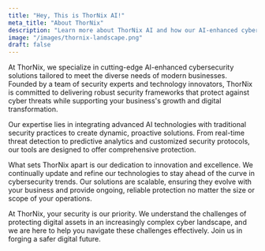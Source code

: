 ```yaml
---
title: "Hey, This is ThorNix AI!"
meta_title: "About ThorNix"
description: "Learn more about ThorNix AI and how our AI-enhanced cybersecurity solutions are designed to protect your business from cyber threats."
image: "/images/thornix-landscape.png"
draft: false
---
```


At ThorNix, we specialize in cutting-edge AI-enhanced cybersecurity solutions tailored to meet the diverse needs of modern businesses. Founded by a team of security experts and technology innovators, ThorNix is committed to delivering robust security frameworks that protect against cyber threats while supporting your business's growth and digital transformation.

Our expertise lies in integrating advanced AI technologies with traditional security practices to create dynamic, proactive solutions. From real-time threat detection to predictive analytics and customized security protocols, our tools are designed to offer comprehensive protection.

What sets ThorNix apart is our dedication to innovation and excellence. We continually update and refine our technologies to stay ahead of the curve in cybersecurity trends. Our solutions are scalable, ensuring they evolve with your business and provide ongoing, reliable protection no matter the size or scope of your operations.

At ThorNix, your security is our priority. We understand the challenges of protecting digital assets in an increasingly complex cyber landscape, and we are here to help you navigate these challenges effectively. Join us in forging a safer digital future.
